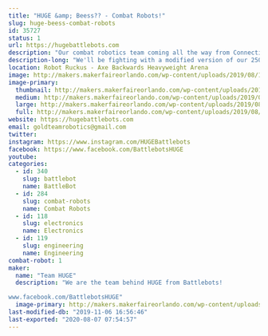 ```yaml
---
title: "HUGE &amp; Beess?? - Combat Robots!"
slug: huge-beess-combat-robots
id: 35727
status: 1
url: https://hugebattlebots.com
description: "Our combat robotics team coming all the way from Connecticut to Orlando, to fight!"
description-long: "We'll be fighting with a modified version of our 250lb robot from Discovery's Battlebots, as well as a 30lb sportsman-class robot known as Beeess?? We will be with the robot combat competition, and likely will not have anything specifically for display. But if you find us, we might have stickers!"
location: Robot Ruckus - Axe Backwards Heavyweight Arena
image: http://makers.makerfaireorlando.com/wp-content/uploads/2019/08/1huge_team2019-1-1024x835.jpg
image-primary:
  thumbnail: http://makers.makerfaireorlando.com/wp-content/uploads/2019/08/1huge_team2019-1-150x150.jpg
  medium: http://makers.makerfaireorlando.com/wp-content/uploads/2019/08/1huge_team2019-1-300x245.jpg
  large: http://makers.makerfaireorlando.com/wp-content/uploads/2019/08/1huge_team2019-1-1024x835.jpg
  full: http://makers.makerfaireorlando.com/wp-content/uploads/2019/08/1huge_team2019-1.jpg
website: https://hugebattlebots.com
email: goldteamrobotics@gmail.com
twitter: 
instagram: https://www.instagram.com/HUGEBattlebots
facebook: https://www.facebook.com/BattlebotsHUGE
youtube: 
categories:
  - id: 340
    slug: battlebot
    name: BattleBot
  - id: 284
    slug: combat-robots
    name: Combat Robots
  - id: 118
    slug: electronics
    name: Electronics
  - id: 119
    slug: engineering
    name: Engineering
combat-robot: 1
maker:
  name: "Team HUGE"
  description: "We are the team behind HUGE from Battlebots!

www.facebook.com/BattlebotsHUGE"
  image-primary: http://makers.makerfaireorlando.com/wp-content/uploads/2019/08/1huge_team2019-1024x835.jpg
last-modified-db: "2019-11-06 16:56:46"
last-exported: "2020-08-07 07:54:57"
---
```

